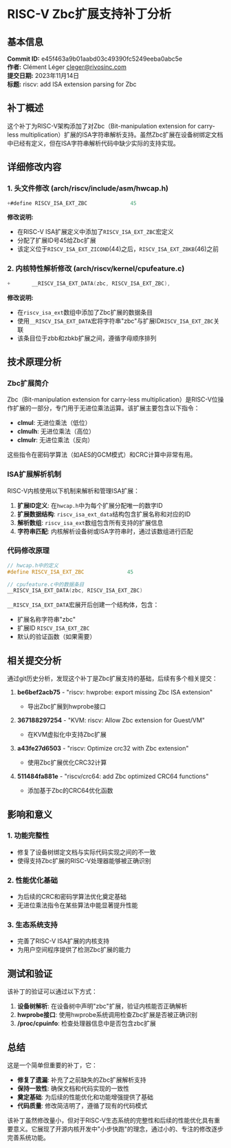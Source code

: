 # RISC-V Zbc扩展支持补丁分析

## 基本信息

**Commit ID:** e45f463a9b01aabd03c49390fc5249eeba0abc5e  
**作者:** Clément Léger <cleger@rivosinc.com>  
**提交日期:** 2023年11月14日  
**标题:** riscv: add ISA extension parsing for Zbc  

## 补丁概述

这个补丁为RISC-V架构添加了对Zbc（Bit-manipulation extension for carry-less multiplication）扩展的ISA字符串解析支持。虽然Zbc扩展在设备树绑定文档中已经有定义，但在ISA字符串解析代码中缺少实际的支持实现。

## 详细修改内容

### 1. 头文件修改 (arch/riscv/include/asm/hwcap.h)

```c
+#define RISCV_ISA_EXT_ZBC              45
```

**修改说明:**
- 在RISC-V ISA扩展定义中添加了`RISCV_ISA_EXT_ZBC`宏定义
- 分配了扩展ID号45给Zbc扩展
- 该定义位于`RISCV_ISA_EXT_ZICOND`(44)之后，`RISCV_ISA_EXT_ZBKB`(46)之前

### 2. 内核特性解析修改 (arch/riscv/kernel/cpufeature.c)

```c
+       __RISCV_ISA_EXT_DATA(zbc, RISCV_ISA_EXT_ZBC),
```

**修改说明:**
- 在`riscv_isa_ext`数组中添加了Zbc扩展的数据条目
- 使用`__RISCV_ISA_EXT_DATA`宏将字符串"zbc"与扩展ID`RISCV_ISA_EXT_ZBC`关联
- 该条目位于zbb和zbkb扩展之间，遵循字母顺序排列

## 技术原理分析

### Zbc扩展简介

Zbc（Bit-manipulation extension for carry-less multiplication）是RISC-V位操作扩展的一部分，专门用于无进位乘法运算。该扩展主要包含以下指令：

- **clmul**: 无进位乘法（低位）
- **clmulh**: 无进位乘法（高位）
- **clmulr**: 无进位乘法（反向）

这些指令在密码学算法（如AES的GCM模式）和CRC计算中非常有用。

### ISA扩展解析机制

RISC-V内核使用以下机制来解析和管理ISA扩展：

1. **扩展ID定义**: 在`hwcap.h`中为每个扩展分配唯一的数字ID
2. **扩展数据结构**: `riscv_isa_ext_data`结构包含扩展名称和对应的ID
3. **解析数组**: `riscv_isa_ext`数组包含所有支持的扩展信息
4. **字符串匹配**: 内核解析设备树或ISA字符串时，通过该数组进行匹配

### 代码修改原理

```c
// hwcap.h中的定义
#define RISCV_ISA_EXT_ZBC              45

// cpufeature.c中的数据条目
__RISCV_ISA_EXT_DATA(zbc, RISCV_ISA_EXT_ZBC)
```

`__RISCV_ISA_EXT_DATA`宏展开后创建一个结构体，包含：
- 扩展名称字符串"zbc"
- 扩展ID `RISCV_ISA_EXT_ZBC`
- 默认的验证函数（如果需要）

## 相关提交分析

通过git历史分析，发现这个补丁是Zbc扩展支持的基础，后续有多个相关提交：

1. **be6bef2acb75** - "riscv: hwprobe: export missing Zbc ISA extension"
   - 导出Zbc扩展到hwprobe接口

2. **367188297254** - "KVM: riscv: Allow Zbc extension for Guest/VM"
   - 在KVM虚拟化中支持Zbc扩展

3. **a43fe27d6503** - "riscv: Optimize crc32 with Zbc extension"
   - 使用Zbc扩展优化CRC32计算

4. **511484fa881e** - "riscv/crc64: add Zbc optimized CRC64 functions"
   - 添加基于Zbc的CRC64优化函数

## 影响和意义

### 1. 功能完整性
- 修复了设备树绑定文档与实际代码实现之间的不一致
- 使得支持Zbc扩展的RISC-V处理器能够被正确识别

### 2. 性能优化基础
- 为后续的CRC和密码学算法优化奠定基础
- 无进位乘法指令在某些算法中能显著提升性能

### 3. 生态系统支持
- 完善了RISC-V ISA扩展的内核支持
- 为用户空间程序提供了检测Zbc扩展的能力

## 测试和验证

该补丁的验证可以通过以下方式：

1. **设备树解析**: 在设备树中声明"zbc"扩展，验证内核能否正确解析
2. **hwprobe接口**: 使用hwprobe系统调用检查Zbc扩展是否被正确识别
3. **/proc/cpuinfo**: 检查处理器信息中是否包含zbc扩展

## 总结

这是一个简单但重要的补丁，它：

- **修复了遗漏**: 补充了之前缺失的Zbc扩展解析支持
- **保持一致性**: 确保文档和代码实现的一致性
- **奠定基础**: 为后续的性能优化和功能增强提供了基础
- **代码质量**: 修改简洁明了，遵循了现有的代码模式

该补丁虽然修改量小，但对于RISC-V生态系统的完整性和后续的性能优化具有重要意义。它展现了开源内核开发中"小步快跑"的理念，通过小的、专注的修改逐步完善系统功能。
